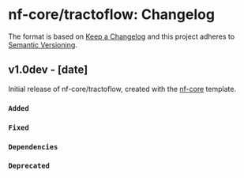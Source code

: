 # nf-core/tractoflow: Changelog

The format is based on [Keep a Changelog](https://keepachangelog.com/en/1.0.0/)
and this project adheres to [Semantic Versioning](https://semver.org/spec/v2.0.0.html).

## v1.0dev - [date]

Initial release of nf-core/tractoflow, created with the [nf-core](https://nf-co.re/) template.

### `Added`

### `Fixed`

### `Dependencies`

### `Deprecated`
